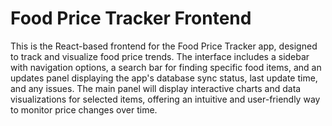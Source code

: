# Food Price Tracker Frontend

This is the React-based frontend for the Food Price Tracker app, designed to track and visualize food price trends. The interface includes a sidebar with navigation options, a search bar for finding specific food items, and an updates panel displaying the app's database sync status, last update time, and any issues. The main panel will display interactive charts and data visualizations for selected items, offering an intuitive and user-friendly way to monitor price changes over time.
